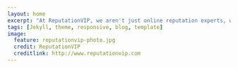 ```yaml
---
layout: home
excerpt: "At ReputationVIP, we aren't just online reputation experts, we are developers too!"
tags: [Jekyll, theme, responsive, blog, template]
image:
  feature: reputationvip-photo.jpg
  credit: ReputationVIP
  creditlink: http://www.reputationvip.com
---
```

